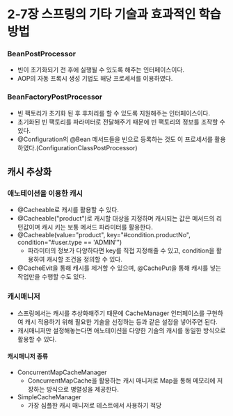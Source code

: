 # 2-7장 스프링의 기타 기술과 효과적인 학습 방법
### BeanPostProcessor
- 빈이 초기화되기 전 후에 실행될 수 있도록 해주는 인터페이스이다.
- AOP의 자동 프록시 생성 기법도 해당 프로세서를 이용하였다.

### BeanFactoryPostProcessor
- 빈 팩토리가 초기화 된 후 후처리를 할 수 있도록 지원해주는 인터페이스이다.
- 초기화된 빈 팩토리를 파라미터로 전달해주기 때문에 빈 팩토리의 정보를 조작할 수 있다.
- @Configuration의 @Bean 메서드들을 빈으로 등록하는 것도 이 프로세서를 활용하였다.(ConfigurationClassPostProcessor)

## 캐시 추상화
### 애노테이션을 이용한 캐시
- @Cacheable로 캐시를 활용할 수 있다.
- @Cacheable("product")로 캐시할 대상을 지정하며 캐시되는 값은 메서드의 리턴값이며 캐시 키는 보통 메서드 파라미터를 활용한다.
- @Cacheable(value="product", key="#condition.productNo", condition="#user.type == 'ADMIN'")
    - 파라미터의 정보가 다양하다면 key를 직접 지정해줄 수 있고, condition을 활용하여 캐시할 조건을 정의할 수 있다.
- @CacheEvit을 통해 캐시를 제거할 수 있으며, @CachePut을 통해 캐시를 넣는 작업만을 수행할 수도 있다.

### 캐시매니저
- 스프링에서는 캐시를 추상화해주기 때문에 CacheManager 인터페이스를 구현하여 캐시 적용하기 위해 필요한 기술을 선정하는 등과 같은 설정을 넣어주면 된다.
- 캐시매니저만 설정해놓는다면 애노테이션을 다양한 기술의 캐시를 동일한 방식으로 활용할 수 있다.

#### 캐시매니저 종류
- ConcurrentMapCacheManager
    - ConcurrentMapCache을 활용하는 캐시 매니저로 Map을 통해 메모리에 저장하는 방식으로 병렬성을 제공한다.
- SimpleCacheManager
    - 가장 심플한 캐시 매니저로 테스트에서 사용하기 적당
    

